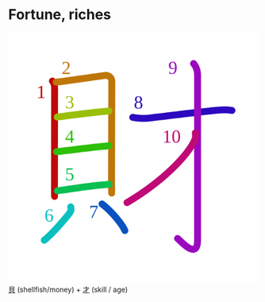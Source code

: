 #  Fortune, riches
![8ca1](Kanji/kanji-colorize/8ca1.svg)
[貝](Kanji/kanji-dict/貝.md) (shellfish/money) + [才](Kanji/kanji-dict/才.md) (skill / age)